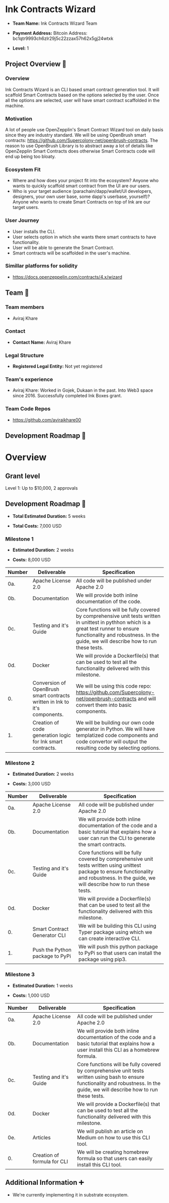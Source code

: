 # Ink Contracts Wizard

*  **Team Name:** Ink Contracts Wizard Team

*  **Payment Address:** Bitcoin Address: bc1qtr9993ch6zlr29j5c22zzax57h62x5gj24wtxk

*  **Level:** 1


## Project Overview :page_facing_up:

### Overview

Ink Contracts Wizard is an CLI based smart contract generation tool. It will scaffold Smart Contracts based on the options selected by the user. Once all the options are selected, user will have smart contract scaffolded in the machine.

### Motivation
A lot of people use OpenZepplin's Smart Contract Wizard tool on daily basis since they are industry standard. We will be using OpenBrush smart contracts: https://github.com/Supercolony-net/openbrush-contracts. The reason to use OpenBrush Library is to abstract away a lot of details like OpenZepplin Smart Contracts does otherwise Smart Contracts code will end up being too bloaty.

### Ecosystem Fit
 - Where and how does your project fit into the ecosystem?
Anyone who wants to quickly scaffold smart contract from the UI are our users.
 - Who is your target audience (parachain/dapp/wallet/UI developers, designers, your own user base, some dapp's userbase, yourself)?
Anyone who wants to create Smart Contracts on top of Ink are our target users.


### User Journey
 - User installs the CLI.
 - User selects option in which she wants there smart contracts to have functionality.
 - User will be able to generate the Smart Contract.
 - Smart contracts will be scaffolded in the user's machine.
  

### Simillar platforms for solidity

- https://docs.openzeppelin.com/contracts/4.x/wizard


## Team :busts_in_silhouette:

### Team members

* Aviraj Khare

### Contact

*  **Contact Name:** Aviraj Khare


### Legal Structure

*  **Registered Legal Entity:** Not yet registered

### Team's experience

* Aviraj Khare: Worked in Gojek, Dukaan in the past. Into Web3 space since 2016. Successfully completed Ink Boxes grant.

### Team Code Repos

* https://github.com/avirajkhare00

## Development Roadmap :nut_and_bolt:

# Overview

## Grant level

Level 1: Up to $10,000, 2 approvals


## Development Roadmap :nut_and_bolt:

*  **Total Estimated Duration:** 5 weeks

*  **Total Costs:** 7,000 USD

### Milestone 1

*  **Estimated Duration:** 2 weeks

*  **Costs:** 8,000 USD


| Number | Deliverable | Specification |
| ------------- | ------------- | ------------- |
| 0a. | Apache License 2.0 | All code will be published under Apache 2.0 |
| 0b. | Documentation | We will provide both inline documentation of the code. |
| 0c. | Testing and it's Guide | Core functions will be fully covered by comprehensive unit tests written in unittest in pythhon which is a great test runner to ensure functionality and robustness. In the guide, we will describe how to run these tests. |
| 0d. | Docker | We will provide a Dockerfile(s) that can be used to test all the functionality delivered with this milestone. |
| 0. | Conversion of OpenBrush smart contracts written in Ink to it's components. | We will be using this code repo: https://github.com/Supercolony-net/openbrush-contracts and will convert them into basic components. |
| 1. | Creation of code generation logic for Ink smart contracts. | We will be building our own code generator in Python. We will have templatized code components and code convertor will output the resulting code by selecting options. |

### Milestone 2

*  **Estimated Duration:** 2 weeks

*  **Costs:** 3,000 USD


| Number | Deliverable | Specification |
| ------------- | ------------- | ------------- |
| 0a. | Apache License 2.0 | All code will be published under Apache 2.0 |
| 0b. | Documentation | We will provide both inline documentation of the code and a basic tutorial that explains how a user can run the CLI to generate the smart contracts. |
| 0c. | Testing and it's Guide | Core functions will be fully covered by comprehensive unit tests written using unittest package to ensure functionality and robustness. In the guide, we will describe how to run these tests. |
| 0d. | Docker | We will provide a Dockerfile(s) that can be used to test all the functionality delivered with this milestone. |
| 0. | Smart Contract Generator CLI | We will be building this CLI using Typer package using which we can create interactive CLI. |
| 1. | Push the Python package to PyPi | We will push this python package to PyPi so that users can install the package using pip3. |


### Milestone 3

*  **Estimated Duration:** 1 weeks

*  **Costs:** 1,000 USD


| Number | Deliverable | Specification |
| ------------- | ------------- | ------------- |
| 0a. | Apache License 2.0 | All code will be published under Apache 2.0 |
| 0b. | Documentation | We will provide both inline documentation of the code and a basic tutorial that explains how a user install this CLI as a homebrew formula. |
| 0c. | Testing and it's Guide | Core functions will be fully covered by comprehensive unit tests written using bash to ensure functionality and robustness. In the guide, we will describe how to run these tests. |
| 0d. | Docker | We will provide a Dockerfile(s) that can be used to test all the functionality delivered with this milestone. |
| 0e. | Articles | We will publish an article on Medium on how to use this CLI tool. |
| 0. | Creation of formula for CLI | We will be creating homebrew formula so that users can easily install this CLI tool. |


## Additional Information :heavy_plus_sign:

  

* We're currently implementing it in substrate ecosystem.
